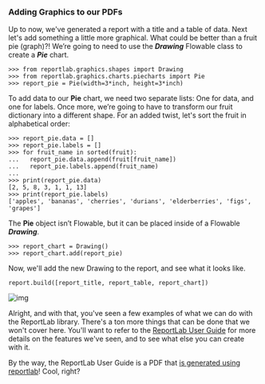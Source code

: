 ### Adding Graphics to our PDFs

Up to now, we've generated a report with a title and a table of data. Next let's add something a little more graphical. What could be better than a fruit pie (graph)?! We’re going to need to use the ***Drawing*** Flowable class to create a ***Pie*** chart.

```
>>> from reportlab.graphics.shapes import Drawing
>>> from reportlab.graphics.charts.piecharts import Pie
>>> report_pie = Pie(width=3*inch, height=3*inch)
```

To add data to our **Pie** chart, we need two separate lists: One for data, and one for labels. Once more, we’re going to have to transform our fruit dictionary into a different shape. For an added twist, let's sort the fruit in alphabetical order:

```
>>> report_pie.data = []
>>> report_pie.labels = []
>>> for fruit_name in sorted(fruit):
...   report_pie.data.append(fruit[fruit_name])
...   report_pie.labels.append(fruit_name)
...
>>> print(report_pie.data)
[2, 5, 8, 3, 1, 1, 13]
>>> print(report_pie.labels)
['apples', 'bananas', 'cherries', 'durians', 'elderberries', 'figs', 'grapes']
```

The **Pie** object isn’t Flowable, but it can be placed inside of a Flowable ***Drawing***.

```
>>> report_chart = Drawing()
>>> report_chart.add(report_pie)
```

Now, we'll add the new Drawing to the report, and see what it looks like.

```
report.build([report_title, report_table, report_chart])
```

![img](https://d3c33hcgiwev3.cloudfront.net/imageAssetProxy.v1/kB8L5tDnR_qfC-bQ5xf6MQ_fedb9ca05eec18eb64a7f541e5b855c9_pasted-image-0-3-.png?expiry=1597276800000&hmac=dfptvvOO7Cu23S5NxGeBg0cVIP7ZWjABeu3AEX0ViPo)

Alright, and with that, you've seen a few examples of what we can do with the ReportLab library.  There's a ton more things that can be done that we won't cover here. You'll want to refer to the [ReportLab User Guide](https://www.reportlab.com/docs/reportlab-userguide.pdf) for more details on the features we've seen, and to see what else you can create with it.

By the way, the ReportLab User Guide is a PDF that [is generated using reportlab](https://bitbucket.org/rptlab/reportlab/src/default/docs/)! Cool, right?

